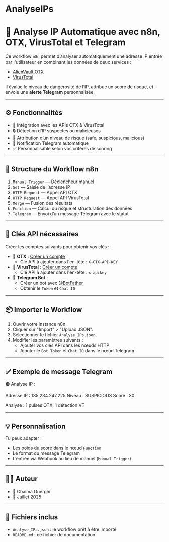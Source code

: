 # AnalyseIPs
# 🔎 Analyse IP Automatique avec n8n, OTX, VirusTotal et Telegram

Ce workflow `n8n` permet d’analyser automatiquement une adresse IP entrée par l'utilisateur en combinant les données de deux services :
- [AlienVault OTX](https://otx.alienvault.com)
- [VirusTotal](https://www.virustotal.com)

Il évalue le niveau de dangerosité de l’IP, attribue un score de risque, et envoie une **alerte Telegram** personnalisée.

---

## ⚙️ Fonctionnalités

- 🔗 Intégration avec les APIs OTX & VirusTotal
- 🔒 Détection d’IP suspectes ou malicieuses
- 🎯 Attribution d’un niveau de risque (safe, suspicious, malicious)
- 🚨 Notification Telegram automatique
- ✅ Personnalisable selon vos critères de scoring

---

## 🧱 Structure du Workflow n8n

1. `Manual Trigger` — Déclencheur manuel
2. `Set` — Saisie de l’adresse IP
3. `HTTP Request` — Appel API OTX
4. `HTTP Request` — Appel API VirusTotal
5. `Merge` — Fusion des résultats
6. `Function` — Calcul du risque et structuration des données
7. `Telegram` — Envoi d’un message Telegram avec le statut

---

## 🔐 Clés API nécessaires

Créer les comptes suivants pour obtenir vos clés :

- 🧪 **OTX** : [Créer un compte](https://otx.alienvault.com)
  - Clé API à ajouter dans l'en-tête : `X-OTX-API-KEY`
- 🧪 **VirusTotal** : [Créer un compte](https://www.virustotal.com/gui/join-us)
  - Clé API à ajouter dans l'en-tête : `x-apikey`
- 💬 **Telegram Bot** :
  - Créer un bot avec [@BotFather](https://t.me/botfather)
  - Obtenir le `Token` et `Chat ID`

---

## 📦 Importer le Workflow

1. Ouvrir votre instance n8n.
2. Cliquer sur "Import" > "Upload JSON".
3. Sélectionner le fichier `Analyse_IPs.json`.
4. Modifier les paramètres suivants :
   - Ajouter vos clés API dans les nœuds HTTP
   - Ajouter le `Bot Token` et `Chat ID` dans le nœud Telegram

---

## ✅ Exemple de message Telegram

🟠 Analyse IP :

Adresse IP : 185.234.247.225
Niveau : SUSPICIOUS
Score : 30

Analyse : 1 pulses OTX, 1 détection VT


---

## 💡 Personnalisation

Tu peux adapter :
- Les poids du score dans le nœud `Function`
- Le format du message Telegram
- L’entrée via Webhook au lieu de manuel (`Manual Trigger`)

---

## 👩‍💻 Auteur

- 👤 Chaima Ouerghi  
- 📅 Juillet 2025  

---

## 📁 Fichiers inclus

- `Analyse_IPs.json` : le workflow prêt à être importé
- `README.md` : ce fichier de documentation

